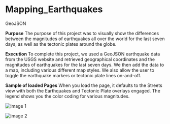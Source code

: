 # Mapping_Earthquakes
GeoJSON

**Purpose**
The purpose of this project was to visually show the differences between the magnitudes of earthquakes all over the world for the last seven days, as well as the tectonic plates around the globe.

**Execution**
To complete this project, we used a GeoJSON earthquake data from the USGS website and retrieved geographical coordinates and the magnitudes of earthquakes for the last seven days. We then add the data to a map, including various different map styles. We also allow the user to toggle the earthquake markers or tectonic plate lines on-and-off.


**Sample of loaded Pages**
When you load the page, it defaults to the Streets view with both the Earthquakes and Tectonic Plate overlays engaged. The legend shows you the color coding for various magnitudes.

![image 1](https://user-images.githubusercontent.com/93059601/152694099-281df640-c197-470d-8215-2a0604746938.PNG)


![image 2](https://user-images.githubusercontent.com/93059601/152694104-ace81531-b4e4-416f-aab6-2e714a59956e.PNG)
